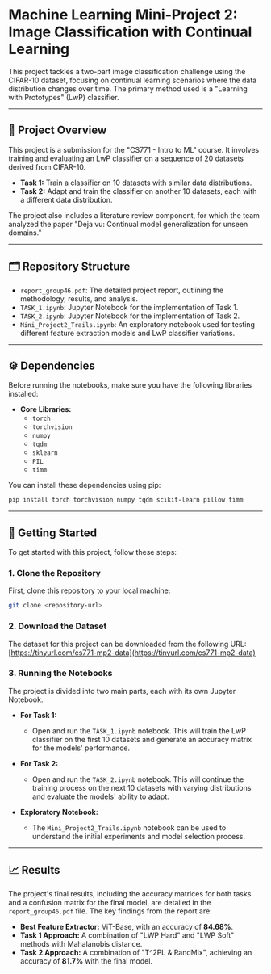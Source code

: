 # Machine Learning Mini-Project 2: Image Classification with Continual Learning

This project tackles a two-part image classification challenge using the CIFAR-10 dataset, focusing on continual learning scenarios where the data distribution changes over time. The primary method used is a "Learning with Prototypes" (LwP) classifier.

---

## 📝 Project Overview

This project is a submission for the "CS771 - Intro to ML" course. It involves training and evaluating an LwP classifier on a sequence of 20 datasets derived from CIFAR-10.

* **Task 1:** Train a classifier on 10 datasets with similar data distributions.
* **Task 2:** Adapt and train the classifier on another 10 datasets, each with a different data distribution.

The project also includes a literature review component, for which the team analyzed the paper "Deja vu: Continual model generalization for unseen domains."

---

## 🗂️ Repository Structure

* `report_group46.pdf`: The detailed project report, outlining the methodology, results, and analysis.
* `TASK_1.ipynb`: Jupyter Notebook for the implementation of Task 1.
* `TASK_2.ipynb`: Jupyter Notebook for the implementation of Task 2.
* `Mini_Project2_Trails.ipynb`: An exploratory notebook used for testing different feature extraction models and LwP classifier variations.

---

## ⚙️ Dependencies

Before running the notebooks, make sure you have the following libraries installed:

* **Core Libraries:**
    * `torch`
    * `torchvision`
    * `numpy`
    * `tqdm`
    * `sklearn`
    * `PIL`
    * `timm`

You can install these dependencies using pip:
```bash
pip install torch torchvision numpy tqdm scikit-learn pillow timm
```

---

## 🚀 Getting Started

To get started with this project, follow these steps:

### 1. **Clone the Repository**

First, clone this repository to your local machine:
```bash
git clone <repository-url>
```

### 2. **Download the Dataset**

The dataset for this project can be downloaded from the following URL:
[https://tinyurl.com/cs771-mp2-data](https://tinyurl.com/cs771-mp2-data)

### 3. **Running the Notebooks**

The project is divided into two main parts, each with its own Jupyter Notebook.

* **For Task 1:**
    * Open and run the `TASK_1.ipynb` notebook. This will train the LwP classifier on the first 10 datasets and generate an accuracy matrix for the models' performance.

* **For Task 2:**
    * Open and run the `TASK_2.ipynb` notebook. This will continue the training process on the next 10 datasets with varying distributions and evaluate the models' ability to adapt.

* **Exploratory Notebook:**
    * The `Mini_Project2_Trails.ipynb` notebook can be used to understand the initial experiments and model selection process.

---

## 📈 Results

The project's final results, including the accuracy matrices for both tasks and a confusion matrix for the final model, are detailed in the `report_group46.pdf` file. The key findings from the report are:

* **Best Feature Extractor:** ViT-Base, with an accuracy of **84.68%**.
* **Task 1 Approach:** A combination of "LWP Hard" and "LWP Soft" methods with Mahalanobis distance.
* **Task 2 Approach:** A combination of "T^2PL & RandMix",  achieving an accuracy of **81.7%** with the final model.
